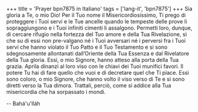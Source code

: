 +++
title = 'Prayer bpn7875 in Italiano'
tags = ['lang-it', 'bpn7875']
+++
Sia gloria a Te, o mio Dio! Per il Tuo nome il Misericordiosissimo, Ti prego di proteggere i Tuoi servi e le Tue ancelle quando le tempeste delle prove li sopraggiungono e i Tuoi infiniti cimenti li assalgono. Permetti loro, dunque, di cercare rifugio nella fortezza del Tuo amore e della Tua Rivelazione, sì che su di essi non pre-valgano né i Tuoi avversari né i perversi fra i Tuoi servi che hanno violato il Tuo Patto e il Tuo Testamento e si sono sdegnosamente allontanati dall’Oriente della Tua Essenza e dal Rivelatore della Tua gloria. 
Essi, o mio Signore, hanno atteso alla porta della Tua grazia. Aprila dinanzi al loro viso con le chiavi dei Tuoi munifici favori.
Il potere Tu hai di fare quello che vuoi e di decretare quel che Ti piace. Essi sono coloro, o mio Signore, che hanno volto il viso verso di Te e si sono diretti verso la Tua dimora. Trattali, perciò, come si addice alla Tua misericordia che ha sorpassato i mondi.

-- Bahá'u'lláh
